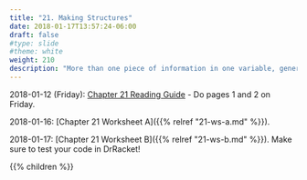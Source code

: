 ```yaml
---
title: "21. Making Structures"
date: 2018-01-17T13:57:24-06:00
draft: false
#type: slide
#theme: white
weight: 210
description: "More than one piece of information in one variable, generalizing posn and color."
---
```


2018-01-12 (Friday): [Chapter 21 Reading Guide](https://docs.google.com/document/d/1rGTwl1WN44YQaUNVknxikijdFVd1LDu6ptu-pd7mhVU/edit?usp=sharing) - Do pages 1 and 2 on Friday.

2018-01-16: [Chapter 21 Worksheet A]({{% relref "21-ws-a.md" %}}).

2018-01-17: [Chapter 21 Worksheet B]({{% relref "21-ws-b.md" %}}). Make sure to test your code in DrRacket!


{{% children %}}

